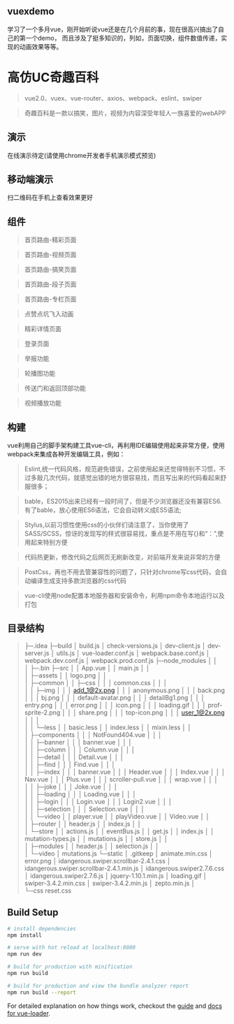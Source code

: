 ## vuexdemo

学习了一个多月vue，刚开始听说vue还是在几个月前的事，现在很高兴搞出了自己的第一个demo，
而且涉及了挺多知识的，列如，页面切换，组件数值传递，实现的动画效果等等。

# 高仿UC奇趣百科
>vue2.0、vuex、vue-router、axios、webpack、eslint、swiper

>奇趣百科是一款以搞笑，图片，视频为内容深受年轻人一族喜爱的webAPP

## 演示
在线演示待定(请使用chrome开发者手机演示模式预览)

## 移动端演示
扫二维码在手机上查看效果更好

## 组件

>首页路由-精彩页面

>首页路由-视频页面

>首页路由-搞笑页面

>首页路由-段子页面

>首页路由-专栏页面

>点赞点坑飞入动画

>精彩详情页面

>登录页面

>举报功能

>轮播图功能

>传送门和返回顶部功能

>视频播放功能

## 构建

vue利用自己的脚手架构建工具vue-cli，再利用IDE编辑使用起来非常方便，使用webpack来集成各种开发编辑工具，例如：

>Eslint,统一代码风格，规范避免错误，之前使用起来还觉得特别不习惯，不过多敲几次代码，就感觉出错的地方很容易找，而且写出来的代码看起来舒服很多；

>bable，ES2015出来已经有一段时间了，但是不少浏览器还没有兼容ES6.有了bable，放心使用ES6语法，它会自动转义成ES5语法;

>Stylus,以前习惯性使用css的小伙伴们请注意了，当你使用了SASS/SCSS，惊讶的发现写的样式很容易找，重点是不用在写{}和“：”,使用起来特别方便

>代码热更新，修改代码之后网页无刷新改变，对前端开发来说非常的方便

>PostCss，再也不用去管兼容性的问题了，只针对chrome写css代码，会自动编译生成支持多款浏览器的css代码

>vue-cli使用node配置本地服务器和安装命令，利用npm命令本地运行以及打包

## 目录结构

>├─.idea
>├─build
>│      build.js
>│      check-versions.js
>│      dev-client.js
>│      dev-server.js
>│      utils.js
>│      vue-loader.conf.js
>│      webpack.base.conf.js
>│      webpack.dev.conf.js
>│      webpack.prod.conf.js
>├─node_modules
>│  │  
>│  ├─.bin
>├─src
>│  │  App.vue
>│  │  main.js
>│  │  
>│  ├─assets
>│  │      logo.png
>│  │      
>│  ├─common
>│  │  ├─css
>│  │  │      common.css
>│  │  │      
>│  │  ├─img
>│  │  │      add_1@2x.png
>│  │  │      anonymous.png
>│  │  │      back.png
>│  │  │      bj.png
>│  │  │      default-avatar.png
>│  │  │      detailBg1.png
>│  │  │      entry.png
>│  │  │      error.png
>│  │  │      icon.png
>│  │  │      loading.gif
>│  │  │      prof-sprite-2.png
>│  │  │      share.png
>│  │  │      top-icon.png
>│  │  │      user_1@2x.png
>│  │  │      
>│  │  └─less
>│  │          basic.less
>│  │          index.less
>│  │          mixin.less
>│  │          
>│  ├─components
>│  │  │  NotFound404.vue
>│  │  │  
>│  │  ├─banner
>│  │  │      banner.vue
>│  │  │      
>│  │  ├─column
>│  │  │      Column.vue
>│  │  │      
>│  │  ├─detail
>│  │  │      Detail.vue
>│  │  │      
>│  │  ├─find
>│  │  │      Find.vue
>│  │  │      
>│  │  ├─index
>│  │  │      banner.vue
>│  │  │      Header.vue
>│  │  │      Index.vue
>│  │  │      Nav.vue
>│  │  │      Plus.vue
>│  │  │      scroller-pull.vue
>│  │  │      wrap.vue
>│  │  │      
>│  │  ├─joke
>│  │  │      Joke.vue
>│  │  │      
>│  │  ├─loading
>│  │  │      Loading.vue
>│  │  │      
>│  │  ├─login
>│  │  │      Login.vue
>│  │  │      Login2.vue
>│  │  │      
>│  │  ├─selection
>│  │  │      Selection.vue
>│  │  │      
>│  │  └─video
>│  │          player.vue
>│  │          playVideo.vue
>│  │          Video.vue
>│  │          
>│  ├─router
>│  │      header.js
>│  │      index.js
>│  │      
>│  └─store
>│      │  actions.js
>│      │  eventBus.js
>│      │  get.js
>│      │  index.js
>│      │  mutation-types.js
>│      │  mutations.js
>│      │  store.js
>│      │  
>│      ├─modules
>│      │      header.js
>│      │      selection.js
>│      │      
>│      └─video
>│              mutations.js
>└─static
>    │  .gitkeep
>    │  animate.min.css
>    │  error.png
>    │  idangerous.swiper.scrollbar-2.4.1.css
>    │  idangerous.swiper.scrollbar-2.4.1.min.js
>    │  idangerous.swiper2.7.6.css
>    │  idangerous.swiper2.7.6.js
>    │  jquery-1.10.1.min.js
>    │  loading.gif
>    │  swiper-3.4.2.min.css
>    │  swiper-3.4.2.min.js
>    │  zepto.min.js
>    │  
>    └─css
>            reset.css
            

 
## Build Setup

``` bash
# install dependencies
npm install

# serve with hot reload at localhost:8080
npm run dev

# build for production with minification
npm run build

# build for production and view the bundle analyzer report
npm run build --report
```

For detailed explanation on how things work, checkout the [guide](http://vuejs-templates.github.io/webpack/) and [docs for vue-loader](http://vuejs.github.io/vue-loader).
